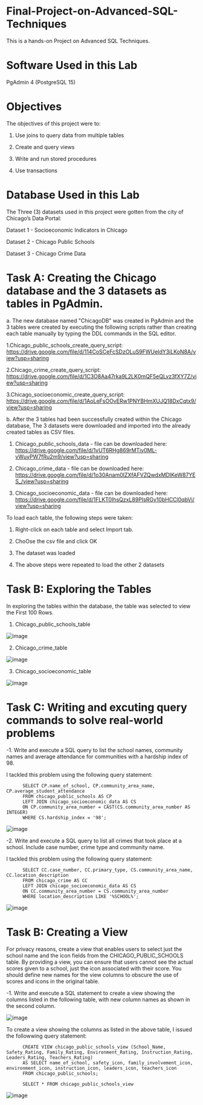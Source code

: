 # Final-Project-on-Advanced-SQL-Techniques

This is a hands-on Project on Advanced SQL Techniques. 

# Software Used in this Lab
PgAdmin 4 (PostgreSQL 15)

# Objectives
The objectives of this project were to:

1. Use joins to query data from multiple tables

2. Create and query views

3. Write and run stored procedures

4. Use transactions

# Database Used in this Lab
The Three (3) datasets used in this project were gotten from the city of Chicago’s Data Portal:

Dataset 1 - Socioeconomic Indicators in Chicago

Dataset 2 - Chicago Public Schools

Dataset 3 - Chicago Crime Data

# Task A: Creating the Chicago database and the 3 datasets as tables in PgAdmin.

a. The new database named "ChicagoDB" was created in PgAdmin and the 3 tables were created by executing the following scripts rather than creating each table manually by typing the DDL commands in the SQL editor.

1.Chicago_public_schools_create_query_script: https://drive.google.com/file/d/114CoSCeFcSDzOLuS9FWUeIdY3iLKoN8A/view?usp=sharing

2.Chicago_crime_create_query_script: https://drive.google.com/file/d/1C3O8Aa47rka9L2LK0mQF5eQLvz3fXY7Z/view?usp=sharing

3.Chicago_socioeconomic_create_query_script: https://drive.google.com/file/d/1AoLeFsOOvERw1PNYBHmXUJQ18DxCqtx9/view?usp=sharing

b. After the 3 tables had been successfully created within the Chicago database, The 3 datasets were downloaded and imported into the already created tables as CSV files.

1. Chicago_public_schools_data - file can be downloaded here: https://drive.google.com/file/d/1vUT6RHg869rMTiy0ML-vWuyPW7fRu2m9/view?usp=sharing

2. Chicago_crime_data - file can be downloaded here: https://drive.google.com/file/d/1o30Anam0IZXfAFVZQwdxMDIKeW87YES_/view?usp=sharing

3. Chicago_socioeconomic_data - file can be downloaded here: https://drive.google.com/file/d/1FLKT0IhsQzxL89PIsRGv10bHCCl0qbVj/view?usp=sharing

To load each table, the following steps were taken:

1. Right-click on each table and select Import tab.

2. ChoOse the csv file and click OK 

3. The dataset was loaded

4. The above steps were repeated to load the other 2 datasets 

# Task B: Exploring the Tables

In exploring the tables within the database, the table was selected to view the First 100 Rows.

1. Chicago_public_schools_table

![image](https://github.com/user-attachments/assets/43cf21df-46b3-4075-bf29-d506438b351b)

2. Chicago_crime_table

![image](https://github.com/user-attachments/assets/ffdbaa69-b85e-415e-9f61-1c1cfb8314cc)

3. Chicago_socioeconomic_table

![image](https://github.com/user-attachments/assets/1bb622f2-b7ee-49ce-b0be-048f991b918b)

# Task C: Writing and excuting query commands to solve real-world problems

-1. Write and execute a SQL query to list the school names, community names and average attendance for communities with a hardship index of 98.

I tackled this problem using the following query statement:

          SELECT CP.name_of_school, CP.community_area_name, CP.average_student_attendance
          FROM chicago_public_schools AS CP
          LEFT JOIN chicago_socioeconomic_data AS CS
          ON CP.community_area_number = CAST(CS.community_area_number AS INTEGER)
          WHERE CS.hardship_index = '98';

![image](https://github.com/user-attachments/assets/0e2ddeb1-0256-4857-850b-8761657e43e4)


-2. Write and execute a SQL query to list all crimes that took place at a school. Include case number, crime type and community name.

I tackled this problem using the following query statement:

          SELECT CC.case_number, CC.primary_type, CS.community_area_name, CC.location_description
          FROM chicago_crime AS CC
          LEFT JOIN chicago_socioeconomic_data AS CS
          ON CC.community_area_number = CS.community_area_number 
          WHERE location_description LIKE '%SCHOOL%';

![image](https://github.com/user-attachments/assets/a4f320cd-f13d-40a4-b78d-bf72014b979a)

# Task B: Creating a View

For privacy reasons, create a view that enables users to select just the school name and the icon fields from the CHICAGO_PUBLIC_SCHOOLS table. By providing a view, you can ensure that users cannot see the actual scores given to a school, just the icon associated with their score. You should define new names for the view columns to obscure the use of scores and icons in the original table.

-1. Write and execute a SQL statement to create a view showing the columns listed in the following table, with new column names as shown in the second column.

![image](https://github.com/user-attachments/assets/406a466b-4259-4b98-82d0-0904a742434c)

To create a view showing the columns as listed in the above table, I issued the followwing query statement:

          CREATE VIEW chicago_public_schools_view (School_Name, Safety_Rating, Family_Rating, Environment_Rating, Instruction_Rating,	Leaders_Rating, Teachers_Rating)
          AS SELECT name_of_school, safety_icon, family_involvement_icon, environment_icon, instruction_icon, leaders_icon, teachers_icon	
          FROM chicago_public_schools; 

          SELECT * FROM chicago_public_schools_view 

![image](https://github.com/user-attachments/assets/110646f1-546c-4449-b91e-30e333343d54)






